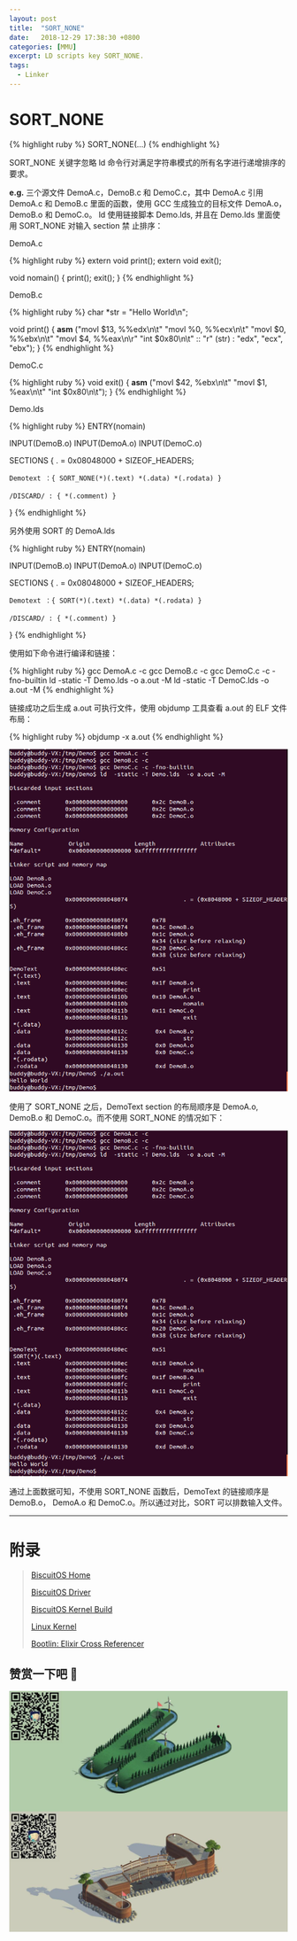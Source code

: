 ```yaml
---
layout: post
title:  "SORT_NONE"
date:   2018-12-29 17:38:30 +0800
categories: [MMU]
excerpt: LD scripts key SORT_NONE.
tags:
  - Linker
---
```


# SORT_NONE

{% highlight ruby %}
SORT_NONE(...)
{% endhighlight %}

SORT_NONE 关键字忽略 ld 命令行对满足字符串模式的所有名字进行递增排序的要求。

**e.g.** 三个源文件 DemoA.c，DemoB.c 和 DemoC.c，其中 DemoA.c 引用 DemoA.c 和
DemoB.c 里面的函数，使用 GCC 生成独立的目标文件 DemoA.o，DemoB.o 和 DemoC.o。
ld 使用链接脚本 Demo.lds, 并且在 Demo.lds 里面使用 SORT_NONE 对输入 section 禁
止排序：

DemoA.c

{% highlight ruby %}
extern void print();
extern void exit();

void nomain()
{
    print();
    exit();
}
{% endhighlight %}

DemoB.c

{% highlight ruby %}
char *str = "Hello World\n";

void print()
{
    __asm__ ("movl $13, %%edx\n\t"
             "movl %0, %%ecx\n\t"
             "movl $0, %%ebx\n\t"
             "movl $4, %%eax\n\r"
             "int $0x80\n\t"
             :: "r" (str) : "edx", "ecx", "ebx");
}
{% endhighlight %}

DemoC.c

{% highlight ruby %}
void exit()
{
    __asm__ ("movl $42, %ebx\n\t"
             "movl $1, %eax\n\t"
             "int $0x80\n\t");
}
{% endhighlight %}

Demo.lds

{% highlight ruby %}
ENTRY(nomain)

INPUT(DemoB.o)
INPUT(DemoA.o)
INPUT(DemoC.o)

SECTIONS
{
    . = 0x08048000 + SIZEOF_HEADERS;

    Demotext ：{ SORT_NONE(*)(.text) *(.data) *(.rodata) }

    /DISCARD/ : { *(.comment) }
}
{% endhighlight %}

另外使用 SORT 的 DemoA.lds

{% highlight ruby %}
ENTRY(nomain)

INPUT(DemoB.o)
INPUT(DemoA.o)
INPUT(DemoC.o)

SECTIONS
{
    . = 0x08048000 + SIZEOF_HEADERS;

    Demotext ：{ SORT(*)(.text) *(.data) *(.rodata) }

    /DISCARD/ : { *(.comment) }
}
{% endhighlight %}

使用如下命令进行编译和链接：

{% highlight ruby %}
gcc DemoA.c -c
gcc DemoB.c -c
gcc DemoC.c -c -fno-builtin
ld -static -T Demo.lds -o a.out -M
ld -static -T DemoC.lds -o a.out -M
{% endhighlight %}

链接成功之后生成 a.out 可执行文件，使用 objdump 工具查看 a.out 的 ELF 文件布局：

{% highlight ruby %}
objdump -x a.out
{% endhighlight %}

![LD](/assets/PDB/BiscuitOS/kernel/MMU000509.png)

使用了 SORT_NONE 之后，DemoText section 的布局顺序是 DemoA.o, DemoB.o 和 
DemoC.o。而不使用 SORT_NONE 的情况如下：

![LD](/assets/PDB/BiscuitOS/kernel/MMU000508.png)

通过上面数据可知，不使用 SORT_NONE 函数后，DemoText 的链接顺序是 DemoB.o， 
DemoA.o 和 DemoC.o。所以通过对比，SORT 可以排数输入文件。

-----------------------------------------------

# <span id="附录">附录</span>

> [BiscuitOS Home](https://biscuitos.github.io/)
>
> [BiscuitOS Driver](https://biscuitos.github.io/blog/BiscuitOS_Catalogue/)
>
> [BiscuitOS Kernel Build](https://biscuitos.github.io/blog/Kernel_Build/)
>
> [Linux Kernel](https://www.kernel.org/)
>
> [Bootlin: Elixir Cross Referencer](https://elixir.bootlin.com/linux/latest/source)

## 赞赏一下吧 🙂

![MMU](/assets/PDB/BiscuitOS/kernel/HAB000036.jpg)
